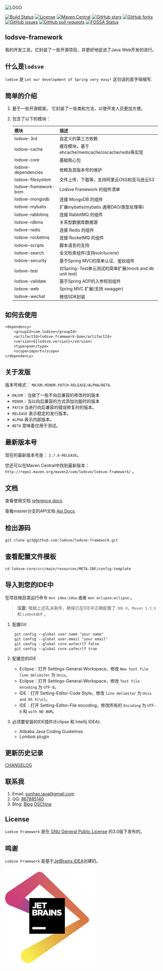 ![LOGO](https://raw.githubusercontent.com/lodsve/lodsve-documents/master/images/logo.png "lodsve-framework")

[![Build Status](https://travis-ci.org/lodsve/lodsve-framework.svg?branch=master)](https://travis-ci.org/lodsve/lodsve-framework)
[![License](https://img.shields.io/badge/license-GPLv3-yellowgreen.svg)]()
[![Maven Central](https://img.shields.io/maven-central/v/com.lodsve/lodsve-framework.svg)](https://search.maven.org/artifact/com.lodsve/lodsve-framework)
[![GitHub stars](https://img.shields.io/github/stars/lodsve/lodsve-framework.svg)](https://github.com/lodsve/lodsve-framework/stargazers)
[![GitHub forks](https://img.shields.io/github/forks/lodsve/lodsve-framework.svg)](https://github.com/lodsve/lodsve-framework/network)
[![GitHub issues](https://img.shields.io/github/issues/lodsve/lodsve-framework.svg)](https://github.com/lodsve/lodsve-framework/issues)
[![GitHub pull requests](https://img.shields.io/github/issues-pr/lodsve/lodsve-framework.svg)](https://github.com/lodsve/lodsve-framework/pulls)
[![FOSSA Status](https://app.fossa.io/api/projects/git%2Bgithub.com%2Flodsve%2Flodsve-framework.svg?type=shield)](https://app.fossa.io/projects/git%2Bgithub.com%2Flodsve%2Flodsve-framework?ref=badge_shield)

## lodsve-framework
我的开发工具，它封装了一些开源项目，并更好地促进了Java Web开发的进行。

## 什么是`lodsve`
`lodsve` 是 `Let our development of Spring very easy!` 这句话的首字母缩写.

## 简单的介绍
1. 基于一些开源框架。 它封装了一些类和方法，以使开发人员更加方便。
2. 包含了以下的模块：

    | 模块 | 描述 |
    | :--- | :--- |
    | lodsve-3rd | 自定义的第三方依赖 |
    | lodsve-cache | 缓存模块，基于ehcache/memcache/oscache/redis等实现 |
    | lodsve-core | 基础核心包 |
    | lodsve-dependencies | 依赖及其版本号的维护 |
    | lodsve-filesystem | 文件上传、下载等，支持阿里云OSS和亚马逊云S3 |
    | lodsve-framework-bom | Lodsve Framework 的组件清单 |
    | lodsve-mongodb | 连接 MongoDB 的组件 |
    | lodsve-mybatis | 扩展mybatis(mybatis 通用DAO/类型处理等) |
    | lodsve-rabbitmq | 连接 RabbitMQ 的组件 |
    | lodsve-rdbms | 关系型数据库数据源 |
    | lodsve-redis | 连接 Redis 的组件 |
    | lodsve-rocketmq | 连接 RocketMQ 的组件 |
    | lodsve-scripts | 脚本语言的支持 |
    | lodsve-search | 全文检索组件(支持solr/lucene) |
    | lodsve-security | 基于Spring MVC的简单认证、鉴权组件 |
    | lodsve-test | 对Spring-Test单元测试的简单扩展(mock and db unit test) |
    | lodsve-validate | 基于Spring AOP的入参校验组件 |
    | lodsve-web | Spring MVC 扩展(支持 swagger) |
    | lodsve-wechat | 微信SDK封装 |

## 如何去使用

    <dependency>
        <groupId>com.lodsve</groupId>
        <artifactId>lodsve-framework-bom</artifactId>
        <version>${lodsve.version}</version>
        <type>pom</type>
        <scope>import</scope>
    </dependency>

## 关于发版
版本号格式： `MAJOR.MINOR.PATCH-RELEASE/ALPHA/BETA`.

- `MAJOR`：当做了一些不向后兼容的修改时的版本
- `MINOR`：当以向后兼容的方式添加功能时的版本
- `PATCH` 当进行向后兼容的错误修复时的版本。
- `RELEASE` 表示稳定的发行版本。
- `ALPHA` 表示内部版本。
- `BETA` 意味着仅用于测试。

## 最新版本号
现在的最新版本号是： `2.7.6-RELEASE`。

您还可以在Maven Central中找到最新版本：`http://repo1.maven.org/maven2/com/lodsve/lodsve-framework/` 。

## 文档
查看使用文档 [reference docs][].

查看master分支的API文档 [Api Docs][].

## 检出源码
`git clone git@github.com:lodsve/lodsve-framework.git`

## 查看配置文件模板
`cd lodsve-core/src/main/resources/META-INF/config-template`

## 导入到您的IDE中
在项目根目录运行命令 `mvn idea:idea` 或者 `mvn eclipse:eclipse` 。
> **注意:** 根据上述先决条件，确保已在IDE中正确配置了 `JDK 8`，`Maven 3.3.X` 和 `Lombok插件` 。

1. 配置Git

        git config --global user.name "your name"
        git config --global user.email "your email"
        git config --global core.autocrlf false
        git config --global core.safecrlf true
2. 配置您的IDE
    - Eclipse：打开 Settings-General-Workspace，修改 `New text file line delimiter` 为 `Unix`。
    - Eclipse：打开 Settings-General-Workspace，修改 `Text file encoding` 为 `UTF-8`。
    - IDE：打开 Setting-Editor-Code Style，修改 `line delimiter` 为 `Unix and OS X(\n)`。
    - IDE：打开 Setting-Editor-File encoding，修改所有的 `Encoding` 为 `UTF-8` 和 `with NO BOM`。
3. 必须要安装的IDE插件(Eclipse 和 Intellij IDEA):
    - Alibaba Java Coding Guidelines
    - Lombok plugin

## 更新历史记录
[CHANGELOG][]

## 联系我
1. Email: sunhao.java@gmail.com
2. QQ: [867885140][]
3. Blog: [Blog][] [OSChina][]

## License
`Lodsve Framework` 是在 [GNU General Public License][] 的3.0版下发布的。

## 鸣谢
`Lodsve Framework` 是基于[JetBrains IDEA][]创建的。

![LOGO](.github/JetBrains.png "JetBrains")

[GNU GENERAL PUBLIC LICENSE]: https://opensource.org/licenses/GPL-3.0
[CHANGELOG]: https://github.com/lodsve/lodsve-framework/blob/master/CHANGELOG.md
[Blog]: https://www.crazy-coder.cn
[OSChina]: https://my.oschina.net/sunhaojava
[867885140]: http://wpa.qq.com/msgrd?v=3&uin=867885140&site=qq&menu=yes
[reference docs]: https://helps.lodsve.com/
[Api Docs]: https://apidoc.gitee.com/lodsve/lodsve-framework/
[JetBrains IDEA]: https://www.jetbrains.com/?from=lodsve-framework

